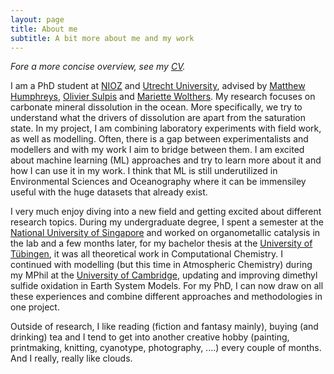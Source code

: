 ```yaml
---
layout: page
title: About me
subtitle: A bit more about me and my work
---
```

*Fore a more concise overview, see my [CV](/cv.html).*

I am a PhD student at [NIOZ](https://www.nioz.nl/en) and [Utrecht University](https://www.uu.nl/en/research/department-of-earth-sciences), advised by [Matthew Humphreys](https://www.nioz.nl/en/about/organisation/staff/matthew-humphreys), [Olivier Sulpis](https://www.deep-c.science/people/2095-olivier-sulpis) and [Mariette Wolthers](https://www.uu.nl/staff/MWolthers). My research focuses on carbonate mineral dissolution in the ocean. More specifically, we try to understand what the drivers of dissolution are apart from the saturation state. In my project, I am combining laboratory experiments with field work, as well as modelling. Often, there is a gap between experimentalists and modellers and with my work I aim to bridge between them. I am excited about machine learning (ML) approaches and try to learn more about it and how I can use it in my work. I think that ML is still underutilized in Environmental Sciences and Oceanography where it can be immensiley useful with the huge datasets that already exist.

I very much enjoy diving into a new field and getting excited about different research topics. During my undergraduate degree, I spent a semester at the [National University of Singapore](https://chemistry.nus.edu.sg) and worked on organometallic catalysis in the lab and a few months later, for my bachelor thesis at the [University of Tübingen](https://uni-tuebingen.de/en/faculties/faculty-of-science/departments/chemistry/welcome/), it was all theoretical work in Computational Chemistry. I continued with modelling (but this time in Atmospheric Chemistry) during my MPhil at the [University of Cambridge](https://www.ch.cam.ac.uk), updating and improving dimethyl sulfide oxidation in Earth System Models. For my PhD, I can now draw on all these experiences and combine different approaches and methodologies in one project. 

Outside of research, I like reading (fiction and fantasy mainly), buying (and drinking) tea and I tend to get into another creative hobby (painting, printmaking, knitting, cyanotype, photography, ....) every couple of months. And I really, really like clouds. 

